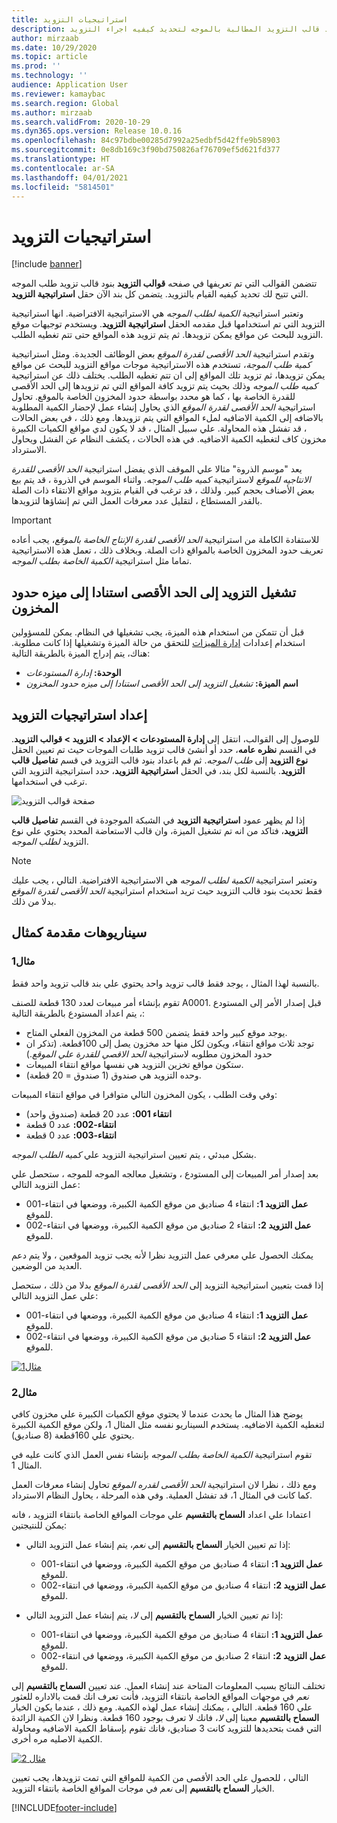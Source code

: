 ```yaml
---
title: استراتيجيات التزويد
description: يوفر هذا الموضوع معلومات حول استراتيجيات التزويد ويشرح كيفيه استخدام حقل استراتيجية التزويد في بنود قالب التزويد المطالبة بالموجه لتحديد كيفيه اجراء التزويد.
author: mirzaab
ms.date: 10/29/2020
ms.topic: article
ms.prod: ''
ms.technology: ''
audience: Application User
ms.reviewer: kamaybac
ms.search.region: Global
ms.author: mirzaab
ms.search.validFrom: 2020-10-29
ms.dyn365.ops.version: Release 10.0.16
ms.openlocfilehash: 84c97bdbe00285d7992a25edbf5d42ffe9b58903
ms.sourcegitcommit: 0e8db169c3f90bd750826af76709ef5d621fd377
ms.translationtype: HT
ms.contentlocale: ar-SA
ms.lasthandoff: 04/01/2021
ms.locfileid: "5814501"
---
```

# <a name="replenishment-strategies"></a>استراتيجيات التزويد

[!include [banner](../includes/banner.md)]

تتضمن القوالب التي تم تعريفها في صفحه **قوالب التزويد** بنود قالب تزويد طلب الموجه التي تتيح لك تحديد كيفيه القيام بالتزويد. يتضمن كل بند الآن حقل **استراتيجية التزويد**.

وتعتبر استراتيجية *الكمية لطلب الموجه* هي الاستراتيجية الافتراضية. انها استراتيجية التزويد التي تم استخدامها قبل مقدمه الحقل **استراتيجية التزويد**. ويستخدم توجيهات موقع التزويد للبحث عن مواقع يمكن تزويدها. ثم يتم تزويد هذه المواقع حتى تتم تغطيه الطلب.

وتقدم استراتيجية *الحد الأقصى لقدرة الموقع* بعض الوظائف الجديدة. ومثل استراتيجية *كمية طلب الموجة*، تستخدم هذه الاستراتيجية موجات مواقع التزويد للبحث عن مواقع يمكن تزويدها، ثم تزويد تلك المواقع إلى ان تتم تغطيه الطلب. يختلف ذلك عن استراتيجية *كميه طلب الموجه* وذلك بحيث يتم تزويد كافة المواقع التي تم تزويدها إلى الحد الأقصى للقدرة الخاصة بها ، كما هو محدد بواسطة حدود المخزون الخاصة بالموقع. تحاول استراتيجية *الحد الأقصى لقدرة الموقع* الذي يحاول إنشاء عمل لإحضار الكمية المطلوبة بالاضافه إلى الكمية الاضافيه لملء المواقع التي يتم تزويدها. ومع ذلك ، في بعض الحالات ، قد تفشل هذه المحاولة. علي سبيل المثال ، قد لا يكون لدي مواقع الكميات الكبيرة مخزون كاف لتغطيه الكمية الاضافيه. في هذه الحالات ، يكشف النظام عن الفشل ويحاول الاسترداد.

يعد "موسم الذروة" مثالا علي الموقف الذي يفضل استراتيجية *الحد الأقصى للقدرة الانتاجيه للموقع* لاستراتيجية  *كميه طلب الموجه*. واثناء الموسم في الذروة ، قد يتم بيع بعض الأصناف بحجم كبير. ولذلك ، قد ترغب في القيام بتزويد مواقع الانتقاء ذات الصلة بالقدر المستطاع ، لتقليل عدد معرفات العمل التي تم إنشاؤها لتزويدها.

> [!IMPORTANT]
> للاستفادة الكاملة من استراتيجية *الحد الأقصى لقدرة الإنتاج الخاصة بالموقع*، يجب أعاده تعريف حدود المخزون الخاصة بالمواقع ذات الصلة. وبخلاف ذلك ، تعمل هذه الاستراتيجية تماما مثل استراتيجية *الكمية الخاصة بطلب الموجه*.

## <a name="turn-on-the-replenish-to-max-based-on-stocking-limits-feature"></a>تشغيل التزويد إلى الحد الأقصى استنادا إلى ميزه حدود المخزون

قبل أن تتمكن من استخدام هذه الميزة، يجب تشغيلها في النظام. يمكن للمسؤولين استخدام إعدادات [إدارة الميزات](../../fin-ops-core/fin-ops/get-started/feature-management/feature-management-overview.md) للتحقق من حالة الميزة وتشغيلها إذا كانت مطلوبة. هناك، يتم إدراج الميزة بالطريقة التالية:

- **الوحدة:** *إدارة المستودعات*
- **اسم الميزة:** *تشغيل التزويد إلى الحد الأقصى استنادا إلى ميزه حدود المخزون*

## <a name="set-up-replenishment-strategies"></a>إعداد استراتيجيات التزويد

للوصول إلى القوالب، انتقل إلى **إدارة المستودعات \> الإعداد \> التزويد \>  قوالب التزويد**. في القسم **نظره عامه**، حدد أو أنشئ قالب تزويد طلبات الموجات حيث تم تعيين الحقل **نوع التزويد** إلى *طلب الموجه*. ثم قم باعداد بنود قالب التزويد في قسم **تفاصيل قالب التزويد**. بالنسبة لكل بند، في الحقل **استراتيجية التزويد**، حدد استراتيجية التزويد التي ترغب في استخدامها.

![صفحة قوالب التزويد](media/ReplenTempWaveDmdMaxLocCap.png "صفحة قوالب التزويد")

إذا لم يظهر عمود **استراتيجية التزويد** في الشبكة الموجودة في القسم **تفاصيل قالب التزويد**، فتاكد من انه تم تشغيل الميزة، وان قالب الاستعاضة المحدد يحتوي علي نوع التزويد *لطلب الموجه*.

> [!NOTE]
> وتعتبر استراتيجية *الكمية لطلب الموجه* هي الاستراتيجية الافتراضية. التالي ، يجب عليك فقط تحديث بنود قالب التزويد حيث تريد استخدام استراتيجية *الحد الأقصى لقدرة الموقع* بدلا من ذلك.

## <a name="example-scenarios"></a>سيناريوهات مقدمة كمثال

### <a name="example-1"></a>مثال1

بالنسبة لهذا المثال ، يوجد فقط قالب تزويد واحد يحتوي علي بند قالب تزويد واحد فقط.

تقوم بإنشاء أمر مبيعات لعدد 130 قطعة للصنف A0001. قبل إصدار الأمر إلى المستودع ، يتم اعداد المستودع بالطريقة التالية:

- يوجد موقع كبير واحد فقط يتضمن 500 قطعة من المخزون الفعلي المتاح.
- توجد ثلاث مواقع انتقاء، ويكون لكل منها حد مخزون يصل إلى 100قطعة. (تذكر ان حدود المخزون مطلوبه لاستراتيجية *الحد الاقصي للقدرة علي الموقع*.)
- ستكون مواقع تخزين التزويد هي نفسها مواقع انتقاء المبيعات.
- وحده التزويد هي صندوق (1 صندوق = 20 قطعة).

وفي وقت الطلب ، يكون المخزون التالي متوافرا في مواقع انتقاء المبيعات:

- **انتقاء 001:** عدد 20 قطعة (صندوق واحد)
- **انتقاء-002:** عدد 0 قطعة
- **انتقاء-003:** عدد 0 قطعة

بشكل مبدئي ، يتم تعيين استراتيجية التزويد علي *كميه الطلب الموجه*.

بعد إصدار أمر المبيعات إلى المستودع ، وتشغيل معالجه الموجه للموجه ، ستحصل علي عمل التزويد التالي:

- **عمل التزويد 1:** انتقاء 4 صناديق من موقع الكمية الكبيرة، ووضعها في انتقاء-001 للموقع.
- **عمل التزويد 2:** انتقاء 2 صناديق من موقع الكمية الكبيرة، ووضعها في انتقاء-002 للموقع.

يمكنك الحصول علي معرفي عمل التزويد نظرا لأنه يجب تزويد الموقعين ، ولا يتم دعم العديد من الوضعين.

إذا قمت بتعيين استراتيجية التزويد إلى *الحد الأقصى لقدرة الموقع* بدلا من ذلك ، ستحصل علي عمل التزويد التالي:

- **عمل التزويد 1:** انتقاء 4 صناديق من موقع الكمية الكبيرة، ووضعها في انتقاء-001 للموقع.
- **عمل التزويد 2:** انتقاء 5 صناديق من موقع الكمية الكبيرة، ووضعها في انتقاء-002 للموقع.

[![مثال1](media/ReplenTemp_example_1.png "مثال1")](media/ReplenTemp_example_1_large.png)

### <a name="example-2"></a>مثال2

يوضح هذا المثال ما يحدث عندما لا يحتوي موقع الكميات الكبيرة علي مخزون كافي لتغطيه الكمية الاضافيه. يستخدم السيناريو نفسه مثل المثال 1، ولكن موقع الكمية الكبيرة يحتوي علي 160قطعة (8 صناديق).

تقوم استراتيجية *الكمية الخاصة بطلب الموجه* بإنشاء نفس العمل الذي كانت عليه في المثال 1.

ومع ذلك ، نظرا لان استراتيجية *الحد الأقصى لقدره الموقع* تحاول إنشاء معرفات العمل كما كانت في المثال 1، قد تفشل العملية. وفي هذه المرحلة ، يحاول النظام الاسترداد.

اعتمادا علي اعداد **السماح بالتقسيم** علي موجات المواقع الخاصة بانتقاء التزويد ، فانه يمكن للنتيجتين:

- إذا تم تعيين الخيار **السماح بالتقسيم** إلى *نعم*، يتم إنشاء عمل التزويد التالي:

    - **عمل التزويد 1:** انتقاء 4 صناديق من موقع الكمية الكبيرة، ووضعها في انتقاء-001 للموقع.
    - **عمل التزويد 2:** انتقاء 4 صناديق من موقع الكمية الكبيرة، ووضعها في انتقاء-002 للموقع.

- إذا تم تعيين الخيار **السماح بالتقسيم** إلى *لا*، يتم إنشاء عمل التزويد التالي:

    - **عمل التزويد 1:** انتقاء 4 صناديق من موقع الكمية الكبيرة، ووضعها في انتقاء-001 للموقع.
    - **عمل التزويد 2:** انتقاء 2 صناديق من موقع الكمية الكبيرة، ووضعها في انتقاء-002 للموقع.

تختلف النتائج بسبب المعلومات المتاحة عند إنشاء العمل. عند تعيين **السماح بالتقسيم** إلى *نعم* في موجهات المواقع الخاصة بانتقاء التزويد، فأنت تعرف انك قمت بالاداره للعثور علي 160 قطعة. التالي ، يمكنك إنشاء عمل لهذه الكمية. ومع ذلك ، عندما يكون الخيار **السماح بالتقسيم** معينا إلى *لا*، فانك لا تعرف بوجود 160 قطعة. ونظرا لان الكمية الزائدة التي قمت بتحديدها للتزويد كانت 3 صناديق، فانك تقوم بإسقاط الكمية الاضافيه ومحاولة الكمية الاصليه مره أخرى.

[![مثال 2](media/ReplenTemp_example_2.png "مثال2")](media/ReplenTemp_example_2_large.png)

التالي ، للحصول علي الحد الأقصى من الكمية للمواقع التي تمت تزويدها، يجب تعيين الخيار **السماح بالتقسيم** إلى *نعم* في موجات المواقع الخاصة بانتقاء التزويد.


[!INCLUDE[footer-include](../../includes/footer-banner.md)]